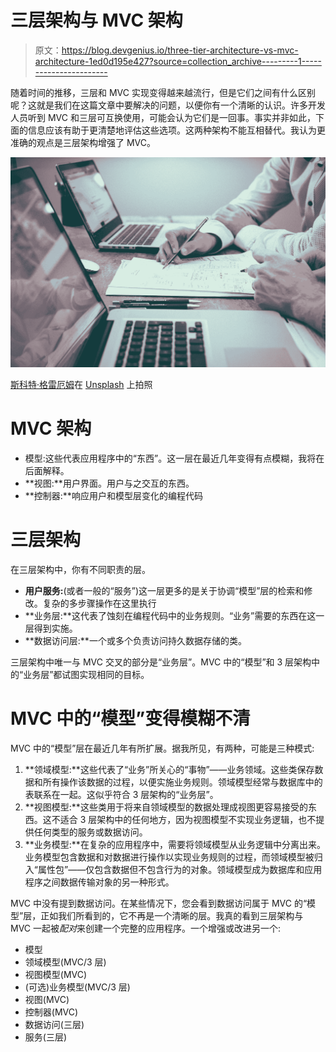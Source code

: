# 三层架构与 MVC 架构

> 原文：<https://blog.devgenius.io/three-tier-architecture-vs-mvc-architecture-1ed0d195e427?source=collection_archive---------1----------------------->

随着时间的推移，三层和 MVC 实现变得越来越流行，但是它们之间有什么区别呢？这就是我们在这篇文章中要解决的问题，以便你有一个清晰的认识。许多开发人员听到 MVC 和三层可互换使用，可能会认为它们是一回事。事实并非如此，下面的信息应该有助于更清楚地评估这些选项。这两种架构不能互相替代。我认为更准确的观点是三层架构增强了 MVC。

![](img/3349a3d50d685fb0a9c8697ba3a71c58.png)

[斯科特·格雷厄姆](https://unsplash.com/@sctgrhm?utm_source=medium&utm_medium=referral)在 [Unsplash](https://unsplash.com?utm_source=medium&utm_medium=referral) 上拍照

# MVC 架构

*   模型:这些代表应用程序中的“东西”。这一层在最近几年变得有点模糊，我将在后面解释。
*   **视图:**用户界面。用户与之交互的东西。
*   **控制器:**响应用户和模型层变化的编程代码

# 三层架构

在三层架构中，你有不同职责的层。

*   **用户服务:**(或者一般的“服务”)这一层更多的是关于协调“模型”层的检索和修改。复杂的多步骤操作在这里执行
*   **业务层:**这代表了蚀刻在编程代码中的业务规则。“业务”需要的东西在这一层得到实施。
*   **数据访问层:**一个或多个负责访问持久数据存储的类。

三层架构中唯一与 MVC 交叉的部分是“业务层”。MVC 中的“模型”和 3 层架构中的“业务层”都试图实现相同的目标。

# MVC 中的“模型”变得模糊不清

MVC 中的“模型”层在最近几年有所扩展。据我所见，有两种，可能是三种模式:

1.  **领域模型:**这些代表了“业务”所关心的“事物”——业务领域。这些类保存数据和所有操作该数据的过程，以便实施业务规则。领域模型经常与数据库中的表联系在一起。这似乎符合 3 层架构的“业务层”。
2.  **视图模型:**这些类用于将来自领域模型的数据处理成视图更容易接受的东西。这不适合 3 层架构中的任何地方，因为视图模型不实现业务逻辑，也不提供任何类型的服务或数据访问。
3.  **业务模型:**在复杂的应用程序中，需要将领域模型从业务逻辑中分离出来。业务模型包含数据和对数据进行操作以实现业务规则的过程，而领域模型被归入“属性包”——仅包含数据但不包含行为的对象。领域模型成为数据库和应用程序之间数据传输对象的另一种形式。

MVC 中没有提到数据访问。在某些情况下，您会看到数据访问属于 MVC 的“模型”层，正如我们所看到的，它不再是一个清晰的层。我真的看到三层架构与 MVC 一起被*配对*来创建一个完整的应用程序。一个增强或改进另一个:

*   模型
*   领域模型(MVC/3 层)
*   视图模型(MVC)
*   (可选)业务模型(MVC/3 层)
*   视图(MVC)
*   控制器(MVC)
*   数据访问(三层)
*   服务(三层)